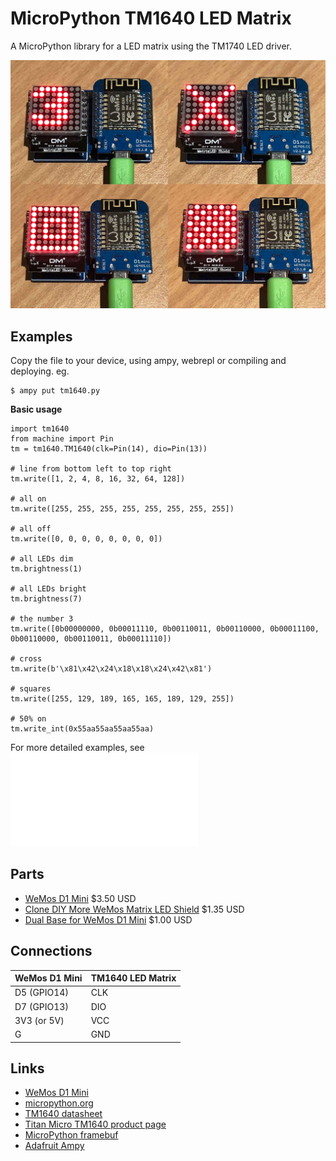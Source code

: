 # MicroPython TM1640 LED Matrix

A MicroPython library for a LED matrix using the TM1740 LED driver.

![demo](docs/demo.jpg)

## Examples

Copy the file to your device, using ampy, webrepl or compiling and deploying. eg.

```
$ ampy put tm1640.py
```

**Basic usage**

```
import tm1640
from machine import Pin
tm = tm1640.TM1640(clk=Pin(14), dio=Pin(13))

# line from bottom left to top right
tm.write([1, 2, 4, 8, 16, 32, 64, 128])

# all on
tm.write([255, 255, 255, 255, 255, 255, 255, 255])

# all off
tm.write([0, 0, 0, 0, 0, 0, 0, 0])

# all LEDs dim
tm.brightness(1)

# all LEDs bright
tm.brightness(7)

# the number 3
tm.write([0b00000000, 0b00011110, 0b00110011, 0b00110000, 0b00011100, 0b00110000, 0b00110011, 0b00011110])

# cross
tm.write(b'\x81\x42\x24\x18\x18\x24\x42\x81')

# squares
tm.write([255, 129, 189, 165, 165, 189, 129, 255])

# 50% on
tm.write_int(0x55aa55aa55aa55aa)
```

For more detailed examples, see ![tm1640_test.py](tm1640_test.py)

## Parts

* [WeMos D1 Mini](https://www.aliexpress.com/store/product/D1-mini-Mini-NodeMcu-4M-bytes-Lua-WIFI-Internet-of-Things-development-board-based-ESP8266/1331105_32529101036.html) $3.50 USD
* [Clone DIY More WeMos Matrix LED Shield](https://www.aliexpress.com/item/Matrix-LED-Shield-V1-0-0-For-WEMOS-D1-Mini-Digital-Signal-Output-Module-8-X/32821752799.html) $1.35 USD
* [Dual Base for WeMos D1 Mini](https://www.aliexpress.com/store/product/Dual-Base-for-WeMos-D1-mini/1331105_32642733925.html) $1.00 USD

## Connections

WeMos D1 Mini | TM1640 LED Matrix
------------- | -----------------
D5 (GPIO14)   | CLK
D7 (GPIO13)   | DIO
3V3 (or 5V)   | VCC
G             | GND

## Links

* [WeMos D1 Mini](https://wiki.wemos.cc/products:d1:d1_mini)
* [micropython.org](http://micropython.org)
* [TM1640 datasheet](http://www.titanmic.com/pic/other/2014-11-20-15-36-028.pdf)
* [Titan Micro TM1640 product page](http://www.titanmec.com/index.php/en/project/view/id/305.html)
* [MicroPython framebuf](http://docs.micropython.org/en/latest/esp8266/library/framebuf.html)
* [Adafruit Ampy](https://learn.adafruit.com/micropython-basics-load-files-and-run-code/install-ampy)
